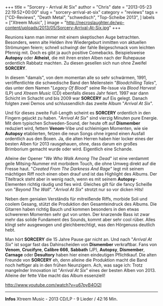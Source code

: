 +++
title = "Sorcery - Arrival At Six"
author = "Chris"
date = "2013-05-23 22:19:52+00:00"
slug = "sorcery-arrival-at-six"
category = "reviews"
tags = ["CD-Reviews", "Death Metal", "schwedisch", "Top-Scheibe 2013", ]
labels = ["Xtreem Music", ]
image = "http://necroslaughter.de/wp-content/uploads/2013/05/Sorcery-Arrival-At-Six.jpg"
+++

Reunions kann man immer mit einem skeptischen Auge betrachten. Besonders, wenn alte Helden ihre Wiedergeburt inmitten von aktuellen Strömungen feiern; schnell schwingt der fahle Beigeschmack vom leichten Pfennig mit. Doch es gibt ja auch positive Comebacks. Beispielsweise **Autopsy** oder **Atheist**, die mit ihren ersten Alben nach der Ruhepause ordentlich Rabbatz machten. Zu diesen gesellen sich nun ohne Zweifel **SORCERY**.

In diesem "damals", von dem momentan alle so sehr schwärmen, 1991, veröffentlichte die schwedische Band den Meilenstein "_Bloodchilling Tales_", das unter dem Namen "_Legacy Of Blood_" seine Re-Issue via _Blood Harvest_ (LP) und _Xtreem Music_ (CD) ebenfalls dieses Jahr feiert. 1997 war dann Schicht im Schacht und bis 2009 war **SORCERY** auf Eis gelegt. Danach folgten zwei Demos und schlussendlich das zweite Album "_Arrival At Six_".

Und für dieses zweite Full-Length scheint es **SORCERY** ordentlich in den Fingern gejuckt zu haben. "_Arrival At Six_" sind vierzig Minuten pure Energie. Mit dem typischen Schweden-Sound, der heute oft auf **Dismember** reduziert wird, fettem **Venom**-Vibe und schleimigen Momenten, wie sie **Autopsy** etablierten, fetzen die neun Songs ohne irgend einen Ausfall ordentlich aus den Boxen. Ja, die alten Herren haben hier locker eines der besten Alben für 2013 rausgehauen, ohne, dass darum ein großes Brimborium gemacht wurde oder wird. Eigentlich eine Schande.

Alleine der Opener "_We Who Walk Among The Dead_" ist eine verdammt geile Mitsing-Nummer mit morbidem Touch, die ohne Umweg direkt auf die Fresse haut. "_Created From The Darkness And Rage_" legt mit seinem mächtigen Riff noch einen oben drauf und ist das Highlight des Albums. Der Titeltrack steht aber in wenig nach, wenn es mit seinem **Autopsy**-Elementen richtig räudig und fies wird. Gleiches gilt für die fancy Scheiße von "_Beyond The Wall_". "_Arrival At Six_" strotzt nur so vor dicken Hits!

Neben dem genialen Verständis für mitreißende Riffs, morbide Soli und coolem Gesang, stützt die Produktion den Gesamteindruck des Albums. Die Gitarren haben richtig Bauch und kommen besonders in den etwas schwereren Momenten sehr gut von unten. Der knarzende Bass ist zwar mehr das solide Fundament des Sounds, kommt aber sehr cool rüber. Alles klingt sehr ausgewogen und gleichberechtigt, was den Hörgenuss deutlich hebt.

Man hört **SORCERY** die 15 Jahre Pause gar nicht an. Und nach "_Arrival At Six_" ist sogar fast das Dahinscheiden von **Dismember** verkraftbar. Fans von **Venom**, **Crucifyre**, **Calibre 666**, **Sabbath** (JP), **Autopsy**, **Dismember**, **Carnage** oder **Desultory** haben hier einen eindeutigen Pflichtkauf. Die alten Freunde von **SORCERY** eh, denn alleine die Produktion macht die Band noch heftiger als in den frühen Neunzigern. Ach, was sage ich: Trotz mangelnder Innovation ist "_Arrival At Six_" eines der besten Alben von 2013. Alleine der fette Vibe macht das Album essenziell!

http://www.youtube.com/watch?v=u67pyB4Ol2I



---
**Infos**
Xtreem Music - 2013
CD/LP - 9 Lieder / 42:16 Min.
